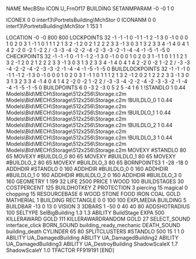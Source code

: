 NAME MecBSto
ICON U_FrnOf17
BUILDING
SETANMPARAM -0 -0 1 0

ICONEX 0 0 interf3\PortretsBuilding\MchStor 0
ICONANM 0 0 interf3\PortretsBuilding\MchStor 1 153 1

LOCATION -0 -0 800 800
LOCKPOINTS       32 -1 -1 -1 0 -1 1 -1 2 -1 3 0 -1 0 0 0 1 0 2 0 3 1 -1 1 0 1 1 1 2 1 3 2 -1 2 0 2 1 2 2 2 3 3 -1 3 0 3 1 3 2 3 3 4 -1 4 0 4 1 4 2 -2 0 -2 1 -2 2  /  -3 -3 -4 -2 -2 -4 -2 -3 -3 -2 -1 -4 -4 -1 -5 -1 -5 0
CHECKPOINTS      32 -1 -1 -1 0 -1 1 -1 2 -1 3 0 -1 0 0 0 1 0 2 0 3 1 -1 1 0 1 1 1 2 1 3 2 -1 2 0 2 1 2 2 2 3 3 -1 3 0 3 1 3 2 3 3 4 -1 4 0 4 1 4 2 -2 0 -2 1 -2 2  /  -3 -3 -4 -2 -2 -4 -2 -3 -3 -2 -1 -4 -4 -1 -5 -1 -5 0
BUILDLOCKPOINTS  32 -1 -1 -1 0 -1 1 -1 2 -1 3 0 -1 0 0 0 1 0 2 0 3 1 -1 1 0 1 1 1 2 1 3 2 -1 2 0 2 1 2 2 2 3 3 -1 3 0 3 1 3 2 3 3 4 -1 4 0 4 1 4 2 -2 0 -2 1 -2 2  /  -3 -3 -4 -2 -2 -4 -2 -3 -3 -2 -1 -4 -4 -1 -5 -1 -5 0
BUILDPOINTS      6 0 -3  2 -3 0 5 2 5 -4 1 6 1 
!STANDLO      1 0.44 Models\Bld\MECH\Storage\512x256\Storage.c2m Models\Bld\MECH\Storage\512x256\Storage.c2m
!BUILDLO_0    1 0.44 Models\Bld\MECH\Storage\512x256\Storage.c2m Models\Bld\MECH\Storage\512x256\Storage.c2m
!BUILDLO_1    1 0.44 Models\Bld\MECH\Storage\512x256\Storage.c2m Models\Bld\MECH\Storage\512x256\Storage.c2m
!BUILDLO_2    1 0.44 Models\Bld\MECH\Storage\512x256\Storage.c2m Models\Bld\MECH\Storage\512x256\Storage.c2m
!BUILDLO_3    1 0.44 Models\Bld\MECH\Storage\512x256\Storage.c2m Models\Bld\MECH\Storage\512x256\Storage.c2m
MOVEXY #STANDLO   80 65
MOVEXY #BUILDLO_0 80 65
MOVEXY #BUILDLO_1 80 65
MOVEXY #BUILDLO_2 80 65
MOVEXY #BUILDLO_3 80 65
BORNPOINTS3 1  -28 -18 0
ADDHDIR #STANDLO 0 160
ADDHDIR #BUILDLO_0 0 160
ADDHDIR #BUILDLO_1 0 160
ADDHDIR #BUILDLO_2 0 160
ADDHDIR #BUILDLO_3 0 160
GEOMETRY 1 199 32
LIFE     2500
PRICE 1 WOOD 100
BUILDSTAGES 30
COSTPERCENT 125
BUILDHOTKEY		Z
PROTECTION 3 piercing 15 magical 0 chopping 15
RESOURCEBASE 6 WOOD STONE FOOD IRON  COAL GOLD
MATHERIAL 1 BUILDING
RECTANGLE    0 0 100 100
EXPLMEDIA BUILDING 5
BUILDBAR -13 0 13 0
VISION 3
3DBARS 1 -50 0 40 40 80
ADDSHOTRADIUS 100
SELTYPE SelBigBuilding 1.3 1.3
ABILITY BuildStage
EXPA 500
KILLERAWARD             GOLD 111
KILLERAWARDRANDOM       GOLD 27
SELECT_SOUND interface_click
BORN_SOUND building_ready_mechanic
DEATH_SOUND building_death
CYLINDER 65 80
SPLITCLUSTERS #STANDLO 500 15 1 1 0
ABILITY UA_DamagedBuilding
ABILITY UA_DamagedBuilding2
ABILITY UA_DamagedBuilding3
ABILITY UA_DestroyBuilding
ShadowScaleX 1.7
ShadowScaleY 1.0
TFACTOR FF919191
[END]
